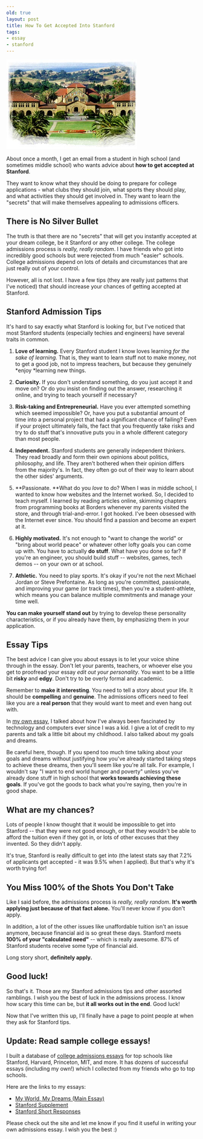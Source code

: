 ```yaml
---
old: true
layout: post
title: How To Get Accepted Into Stanford
tags:
- essay
- stanford
---
```


![Stanford University](/images/stanford.jpg)

About once a month, I get an email from a student in high school (and sometimes middle school) who wants advice about **how to get accepted at Stanford**.

They want to know what they should be doing to prepare for college applications - what clubs they should join, what sports they should play, and what activities they should get involved in. They want to learn the "secrets" that will make themselves appealing to admissions officers.

## There is No Silver Bullet

The truth is that there are no "secrets" that will get you instantly accepted at your dream college, be it Stanford or any other college. The college admissions process is *really, really random*. I have friends who got into incredibly good schools but were rejected from much "easier" schools. College admissions depend on lots of details and circumstances that are just really out of your control.

However, all is not lost. I have a few tips (they are really just patterns that I've noticed) that should increase your chances of getting accepted at Stanford.

## Stanford Admission Tips

It's hard to say exactly what Stanford is looking for, but I've noticed that most Stanford students (especially techies and engineers) have several traits in common.

1. **Love of learning.** Every Stanford student I know loves learning *for the sake of learning.* That is, they want to learn stuff not to make money, not to get a good job, not to impress teachers, but because they genuinely *enjoy *learning new things.

2. **Curiosity.** If you don't understand something, do you just accept it and move on? Or do you insist on finding out the answer, researching it online, and trying to teach yourself if necessary?

3. **Risk-taking and Entrepreneurial.** Have you ever attempted something which seemed impossible? Or, have you put a substantial amount of time into a personal project that had a significant chance of failing? Even if your project ultimately fails, the fact that you frequently take risks and try to do stuff that's innovative puts you in a whole different category than most people.

4. **Independent.** Stanford students are generally independent thinkers. They read broadly and form their own opinions about politics, philosophy, and life. They aren't bothered when their opinion differs from the majority's. In fact, they often go out of their way to learn about the other sides' arguments.

5. **Passionate. **What do you *love* to do? When I was in middle school, I wanted to know how websites and the Internet worked. So, I decided to teach myself. I learned by reading articles online, skimming chapters from programming books at Borders whenever my parents visited the store, and through trial-and-error. I got hooked. I've been obsessed with the Internet ever since. You should find a passion and become an expert at it.

6. **Highly motivated.** It's not enough to "want to change the world" or "bring about world peace" or whatever other lofty goals you can come up with. You have to actually **do stuff**. What have you done so far? If you're an engineer, you should build stuff -- websites, games, tech demos -- on your own or at school.

7. **Athletic.** You need to play sports. It's okay if you're not the next Michael Jordan or Steve Prefontaine. As long as you're committed, passionate, and improving your game (or track times), then you're a student-athlete, which means you can balance multiple commitments and manage your time well.

**You can make yourself stand out** by trying to develop these personality characteristics, or if you already have them, by emphasizing them in your application.

## Essay Tips

The best advice I can give you about essays is to let your voice shine through in the essay. Don't let your parents, teachers, or whoever else you get to proofread your essay *edit out your personality*. You want to be a little bit **risky** and **edgy**. Don't try to be overly formal and academic.

Remember to **make it interesting**. You need to tell a story about your life. It should be **compelling** and **genuine**. The admissions officers need to feel like you are a **real person** that they would want to meet and even hang out with.

In [my own essay](https://www.apstudynotes.org/stanford/my-world-my-dreams/), I talked about how I've always been fascinated by technology and computers ever since I was a kid. I give a lot of credit to my parents and talk a little bit about my childhood. I also talked about my goals and dreams.

Be careful here, though. If you spend too much time talking about your goals and dreams without justifying how you've already started taking steps to achieve these dreams, then you'll seem like you're all talk. For example, I wouldn't say "I want to end world hunger and poverty" unless you've already done stuff in high school that **works towards achieving these goals**. If you've got the goods to back what you're saying, then you're in good shape.

## What are my chances?

Lots of people I know thought that it would be impossible to get into Stanford -- that they were not good enough, or that they wouldn't be able to afford the tuition even if they got in, or lots of other excuses that they invented. So they didn't apply.

It's true, Stanford is really difficult to get into (the latest stats say that 7.2% of applicants get accepted - it was 9.5% when I applied). But that's why it's worth trying for!

## You Miss 100% of the Shots You Don't Take

Like I said before, the admissions process is *really, really random*. **It's worth applying just because of that fact alone.** You'll never know if you don't apply.

In addition, a lot of the other issues like unaffordable tuition isn't an issue anymore, because financial aid is so great these days. Stanford meets **100% of your "calculated need"** -- which is really awesome. 87% of Stanford students receive some type of financial aid.

Long story short, **definitely apply.**

## Good luck!

So that's it. Those are my Stanford admissions tips and other assorted ramblings. I wish you the best of luck in the admissions process. I know how scary this time can be, but **it all works out in the end**. Good luck!

Now that I've written this up, I'll finally have a page to point people at when they ask for Stanford tips.

## Update: Read sample college essays!

I built a database of [college admissions essays](https://www.apstudynotes.org/essays/) for top schools like Stanford, Harvard, Princeton, MIT, and more. It has dozens of successful essays (including my own!) which I collected from my friends who go to top schools.

Here are the links to my essays:

- [My World, My Dreams (Main Essay)](https://www.apstudynotes.org/stanford/my-world-my-dreams/)
- [Stanford Supplement](https://www.apstudynotes.org/stanford/stanford-supplement-short-essays/)
- [Stanford Short Responses](https://www.apstudynotes.org/stanford/short-responses/)

Please check out the site and let me know if you find it useful in writing your own admissions essay. I wish you the best :)
